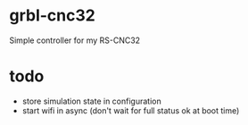 # grbl-cnc32
Simple controller for my RS-CNC32

# todo

* store simulation state in configuration
* start wifi in async (don't wait for full status ok at boot time)
